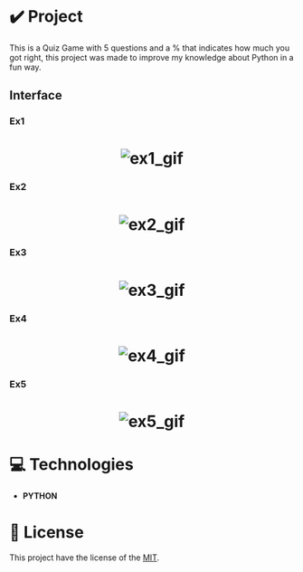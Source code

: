 # ✔️ Project
This is a Quiz Game with 5 questions and a % that indicates how much you got right, this project was made to improve my knowledge about Python in a fun way. 

## Interface 
### Ex1
<h1 align="center">
    <img alt="ex1_gif" title="ex1_GIF" src="github/ex1.gif">
</h1>

### Ex2
<h1 align="center">
    <img alt="ex2_gif" title="ex2_GIF" src="github/ex2.gif">
</h1>


### Ex3
<h1 align="center">
    <img alt="ex3_gif" title="ex3_GIF" src="github/ex3.gif">
</h1>


### Ex4
<h1 align="center">
    <img alt="ex4_gif" title="ex4_GIF" src="github/ex4.gif">
</h1>


### Ex5
<h1 align="center">
    <img alt="ex5_gif" title="ex5_GIF" src="github/ex5.gif">
</h1>

# 💻 Technologies
- **PYTHON**

# 📝 License
This project have the license of the [MIT](./LICENSE).

